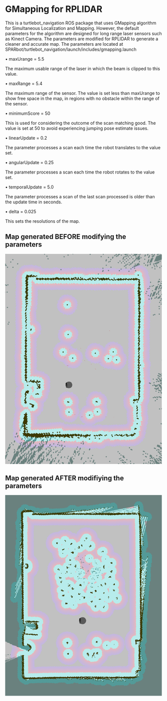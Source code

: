 # GMapping for RPLIDAR
This is a turtlebot_navigation ROS package that uses GMapping algorithm for Simultaneous Localization and Mapping. However, the default 
parameters for the algorithm are designed for long range laser sensors such as Kinect Camera. The parameters are modified for RPLIDAR to 
generate a cleaner and accurate map. The parameters are located at
SPARbot/turtlebot_navigation/launch/includes/gmapping.launch

•	maxUrange = 5.5 

The maximum usable range of the laser in which the beam is clipped to this value.


•	maxRange = 5.4 

The maximum range of the sensor. The value is set less than maxUrange to show free space in the map, in regions with no obstacle within the range of the sensor.


•	minimumScore = 50 

This is used for considering the outcome of the scan matching good. The value is set at 50 to avoid experiencing jumping pose estimate issues.


•	linearUpdate = 0.2 

The parameter processes a scan each time the robot translates to the value set.


•	angularUpdate = 0.25 

The parameter processes a scan each time the robot rotates to the value set.


•	temporalUpdate = 5.0

The parameter processes a scan of the last scan processed is older than the update time in seconds.


•	delta = 0.025 

This sets the resolutions of the map.


## Map generated BEFORE modifying the parameters
![alt tag](https://github.com/SPARbot/turtlebot_navigation/blob/master/before_mod.png)

## Map generated AFTER modifiying the parameters
![alt tag](https://github.com/SPARbot/turtlebot_navigation/blob/master/after_mod.png)


